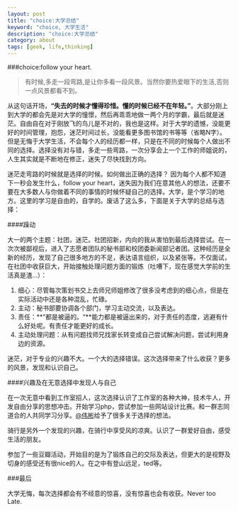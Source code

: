 ```yaml
---
layout: post
title: "choice:大学总结"
keyword: "choice, 大学生活"
description: "choice:大学总结"
category: about
tags: [geek, life,thinking]
---
```


###choice:follow your heart.


>有时候,多走一段弯路,是让你多看一段风景。当然你要热爱眼下的生活,否则一点风景都看不到。
>

从这句话开场，**“失去的时候才懂得珍惜。懂的时候已经不在年轻。”**。大部分刚上到大学的都会先是对大学的憧憬，然后再乖乖地做一两个月的学霸，最后就是迷茫。自由自在对于刚放飞的鸟儿是不对的，我也是这样。对于大学的遗憾，没能更好的时间管理，抱怨，迷茫时间过长，没能看更多图书馆的书等等（省略N字）。但是无悔于大学生活，不会每个人的经历都一样，只是在不同的时候每个人做出不同的选择。选择没有对与错，多走一些弯路，一次分享会上一个工作的师姐说的，人生其实就是不断地在修正，迷失了尽快找到方向。

迷茫走弯路的时候就是选择的时候。如何做出正确的选择？
因为每个人都不知道下一秒会发生什么，follow your heart，迷失因为我们在意其他人的想法，还要不要在大多数人与你做着不同的事情的时候怀疑自己的选择。大学，是个学习的地方。这里的学习是自由的，自学的。废话了这么多，下面是关于大学的总结与选择：

####躁动


大一的两个主题：社团，迷茫。社团招新，内向的我从害怕到最后选择尝试。在一次次被鄙视后，进入了志愿者团队的秘书部和校团委新闻部记者团。这种经历是全新的经历，发现了自己很多地方的不足，表达语言组织，以及紧张等。不仅面试，在社团中收获巨大，开始接触处理问题方面的锻炼（吐嘈下，现在感觉大学前的生活真是渣...）：

1. 细心：尽管每次策划书交上去师兄师姐修改了很多没考虑到的细心点，但是在实际活动中还是各种混乱，忙碌。 
2. 主动：秘书部要协调各个部门，学习主动交流，以及表达。
3. 责任：**”都是被逼的。“**能力都是被逼出来的，对于责任的态度，逃避有什么好处呢。有责任才能更好的成长。
4. 主动处理问题：从有问题找师兄找家长转变成自己尝试解决问题，尝试利用身边的资源。

迷茫，对于专业的兴趣不大。一个大的选择错误。这次选择带来了什么收获？更多的风景，发现和认识自己。

####兴趣及在无意选择中发现人与自己


在一次无意中看到工作室招人，这次选择认识了工作室的各种大神，技术牛人，开发自由分享的思想冲击。开始学习php，尝试参加一些网站设计比赛。和一群志同道合的人共同学习分享。[@伟彬](http://weibo.com/darthluo "nice")给予了很多关于选择的想法。

骑行是另外一个发现的兴趣，在骑行中享受风的凉爽。认识了一群爱好自由，感受生活的朋友。

参加了一些豆瓣活动，开始目的是为了锻炼自己的交际及表达，但更大的是视野及切身的感受还有很nice的人。在之中有登山远足，ted等。


###最后

大学无悔，每次选择都会有不经意的惊喜，没有惊喜也会有收获。Never too Late.



